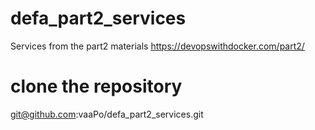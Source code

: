 # defa_part2_services
Services from the part2 materials https://devopswithdocker.com/part2/

# clone the repository

git@github.com:vaaPo/defa_part2_services.git

